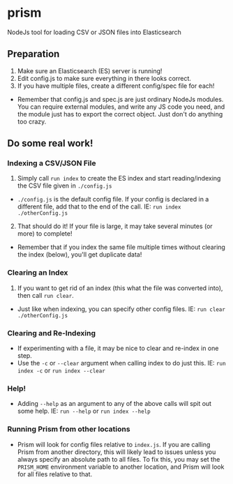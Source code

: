 # prism
NodeJs tool for loading CSV or JSON files into Elasticsearch

## Preparation
 1. Make sure an Elasticsearch (ES) server is running!
 2. Edit config.js to make sure everything in there looks correct.
 3. If you have multiple files, create a different config/spec file for each!
 - Remember that config.js and spec.js are just ordinary NodeJs modules. You can require external modules, and write any JS code you need, and the module just has to export the correct object. Just don't do anything too crazy.

## Do some real work!

### Indexing a CSV/JSON File
 1. Simply call `run index` to create the ES index and start reading/indexing the CSV file given in `./config.js`
   - `./config.js` is the default config file. If your config is declared in a different file, add that to the end of the call. IE: `run index ./otherConfig.js`
 2. That should do it! If your file is large, it may take several minutes (or more) to complete!
 - Remember that if you index the same file multiple times without clearing the index (below), you'll get duplicate data!

### Clearing an Index
 1. If you want to get rid of an index (this what the file was converted into), then call `run clear`.
   - Just like when indexing, you can specify other config files. IE: `run clear ./otherConfig.js`

### Clearing and Re-Indexing
 - If experimenting with a file, it may be nice to clear and re-index in one step.
 - Use the `-c` or `--clear` argument when calling index to do just this. IE: `run index -c` or `run index --clear`

### Help!
 - Adding `--help` as an argument to any of the above calls will spit out some help. IE: `run --help` or `run index --help`

### Running Prism from other locations
 - Prism will look for config files relative to `index.js`. If you are calling Prism from another directory, this will likely lead to issues unless you always specify an absolute path to all files. To fix this, you may set the `PRISM_HOME` environment variable to another location, and Prism will look for all files relative to that.
